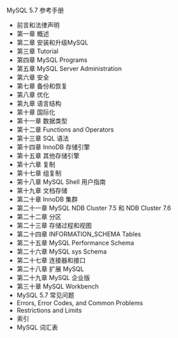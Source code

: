 MySQL 5.7 参考手册

* 前言和法律声明
* 第一章 概述
* 第二章 安装和升级MySQL
* 第三章 Tutorial
* 第四章 MySQL Programs
* 第五章 MySQL Server Administration
* 第六章 安全
* 第七章 备份和恢复
* 第八章 优化
* 第九章 语言结构
* 第十章 国际化
* 第十一章 数据类型
* 第十二章 Functions and Operators
* 第十三章 SQL 语法
* 第十四章 InnoDB 存储引擎
* 第十五章 其他存储引擎
* 第十六章 复制
* 第十七章 组复制
* 第十八章 MySQL Shell 用户指南
* 第十九章 文档存储
* 第二十章 InnoDB 集群
* 第二十一章 MySQL NDB Cluster 7.5 和 NDB Cluster 7.6
* 第二十二章 分区
* 第二十三章 存储过程和视图
* 第二十四章 INFORMATION_SCHEMA Tables
* 第二十五章 MySQL Performance Schema
* 第二十六章 MySQL sys Schema
* 第二十七章 连接器和接口
* 第二十八章 扩展 MySQL
* 第二十九章 MySQL 企业版
* 第三十章 MySQL Workbench
* MySQL 5.7 常见问题
* Errors, Error Codes, and Common Problems
* Restrictions and Limits
* 索引
* MySQL 词汇表
